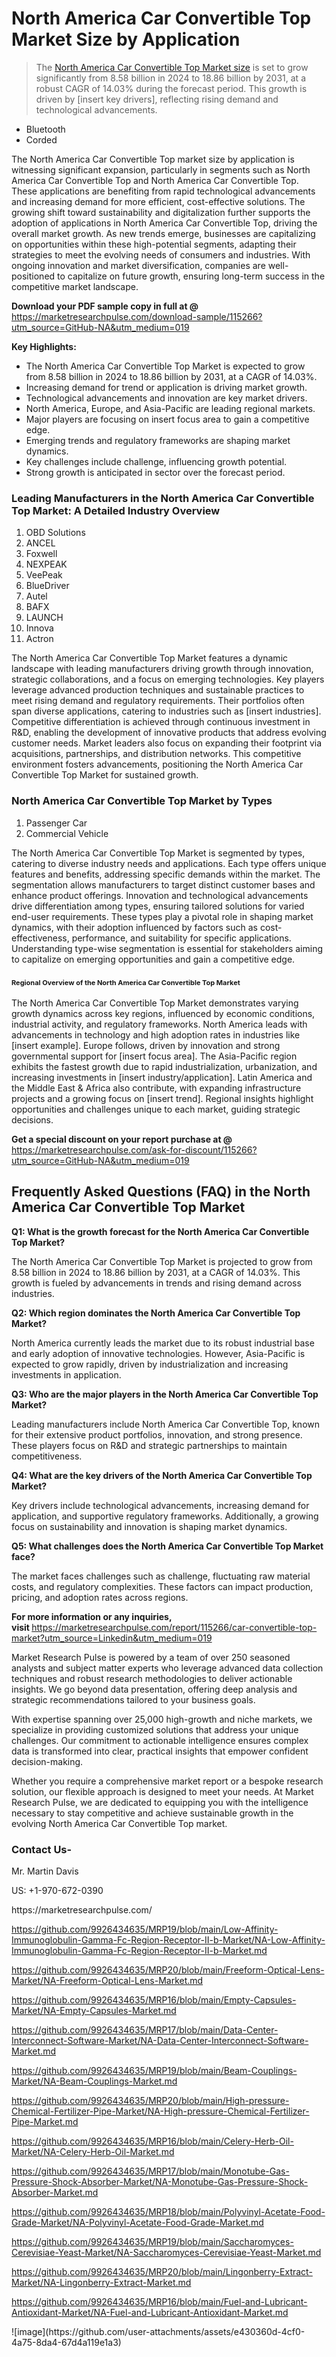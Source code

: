 <h1>North America Car Convertible Top Market&nbsp;Size by Application</h1><blockquote><p>The <a href="https://marketresearchpulse.com/download-sample/115266?utm_source=GitHub-NA&amp;utm_medium=019">North America Car Convertible Top Market size</a> is set to grow significantly from 8.58 billion in 2024 to 18.86 billion by 2031, at a robust CAGR of 14.03% during the forecast period. This growth is driven by [insert key drivers], reflecting rising demand and technological advancements.</p></blockquote><ul><li>Bluetooth <li> Corded</li></ul><p>The North America Car Convertible Top market size by application is witnessing significant expansion, particularly in segments such as North America Car Convertible Top and North America Car Convertible Top. These applications are benefiting from rapid technological advancements and increasing demand for more efficient, cost-effective solutions. The growing shift toward sustainability and digitalization further supports the adoption of applications in North America Car Convertible Top, driving the overall market growth. As new trends emerge, businesses are capitalizing on opportunities within these high-potential segments, adapting their strategies to meet the evolving needs of consumers and industries. With ongoing innovation and market diversification, companies are well-positioned to capitalize on future growth, ensuring long-term success in the competitive market landscape.</p><p><strong>Download your PDF sample copy in full at @ </strong><a href="https://marketresearchpulse.com/download-sample/115266?utm_source=GitHub-NA&amp;utm_medium=019">https://marketresearchpulse.com/download-sample/115266?utm_source=GitHub-NA&amp;utm_medium=019</a></p><p><strong>Key Highlights: </strong></p><ul><li>The North America Car Convertible Top Market is expected to grow from 8.58 billion in 2024 to 18.86 billion by 2031, at a CAGR of 14.03%.</li><li>Increasing demand for trend or application is driving market growth.</li><li>Technological advancements and innovation are key market drivers.</li><li>North America, Europe, and Asia-Pacific are leading regional markets.</li><li>Major players are focusing on insert focus area to gain a competitive edge.</li><li>Emerging trends and regulatory frameworks are shaping market dynamics.</li><li>Key challenges include challenge, influencing growth potential.</li><li>Strong growth is anticipated in sector over the forecast period.</li></ul><h3>Leading Manufacturers in the North America Car Convertible Top Market: A Detailed Industry Overview</h3><ol><li>OBD Solutions</li><li>ANCEL</li><li>Foxwell</li><li>NEXPEAK</li><li>VeePeak</li><li>BlueDriver</li><li>Autel</li><li>BAFX</li><li>LAUNCH</li><li>Innova</li><li>Actron</li></ol><div class="flex max-w-full flex-col flex-grow"><div class="min-h-8 text-message flex w-full flex-col items-end gap-2 whitespace-normal break-words [.text-message+&amp;]:mt-5" dir="auto" data-message-author-role="assistant" data-message-id="fd8432e4-4910-450d-b182-61b7bfb0a01f" data-message-model-slug="gpt-4o"><div class="flex w-full flex-col gap-1 empty:hidden first:pt-[3px]"><div class="markdown prose w-full break-words dark:prose-invert light"><p>The North America Car Convertible Top Market features a dynamic landscape with leading manufacturers driving growth through innovation, strategic collaborations, and a focus on emerging technologies. Key players leverage advanced production techniques and sustainable practices to meet rising demand and regulatory requirements. Their portfolios often span diverse applications, catering to industries such as [insert industries]. Competitive differentiation is achieved through continuous investment in R&amp;D, enabling the development of innovative products that address evolving customer needs. Market leaders also focus on expanding their footprint via acquisitions, partnerships, and distribution networks. This competitive environment fosters advancements, positioning the North America Car Convertible Top Market for sustained growth.</p></div></div></div></div><h3>North America Car Convertible Top Market by Types</h3><ol><li>Passenger Car <li> Commercial Vehicle</li></ol><div class="flex max-w-full flex-col flex-grow"><div class="min-h-8 text-message flex w-full flex-col items-end gap-2 whitespace-normal break-words [.text-message+&amp;]:mt-5" dir="auto" data-message-author-role="assistant" data-message-id="084470be-0bb7-4664-bddf-5156b4f41249" data-message-model-slug="gpt-4o-mini"><div class="flex w-full flex-col gap-1 empty:hidden first:pt-[3px]"><div class="markdown prose w-full break-words dark:prose-invert light"><p>The North America Car Convertible Top Market is segmented by types, catering to diverse industry needs and applications. Each type offers unique features and benefits, addressing specific demands within the market. The segmentation allows manufacturers to target distinct customer bases and enhance product offerings. Innovation and technological advancements drive differentiation among types, ensuring tailored solutions for varied end-user requirements. These types play a pivotal role in shaping market dynamics, with their adoption influenced by factors such as cost-effectiveness, performance, and suitability for specific applications. Understanding type-wise segmentation is essential for stakeholders aiming to capitalize on emerging opportunities and gain a competitive edge.</p></div></div></div></div><h3><span style="font-size: 11px;">Regional Overview of the North America Car Convertible Top Market</span></h3><div class="flex max-w-full flex-col flex-grow"><div class="min-h-8 text-message flex w-full flex-col items-end gap-2 whitespace-normal break-words [.text-message+&amp;]:mt-5" dir="auto" data-message-author-role="assistant" data-message-id="e9038762-ce64-4e30-91c9-9bd413514231" data-message-model-slug="gpt-4o-mini"><div class="flex w-full flex-col gap-1 empty:hidden first:pt-[3px]"><div class="markdown prose w-full break-words dark:prose-invert light"><p>The North America Car Convertible Top Market demonstrates varying growth dynamics across key regions, influenced by economic conditions, industrial activity, and regulatory frameworks. North America leads with advancements in technology and high adoption rates in industries like [insert example]. Europe follows, driven by innovation and strong governmental support for [insert focus area]. The Asia-Pacific region exhibits the fastest growth due to rapid industrialization, urbanization, and increasing investments in [insert industry/application]. Latin America and the Middle East &amp; Africa also contribute, with expanding infrastructure projects and a growing focus on [insert trend]. Regional insights highlight opportunities and challenges unique to each market, guiding strategic decisions.</p></div></div></div></div><p><strong>Get a special discount on your report purchase at @ </strong><a href="https://marketresearchpulse.com/ask-for-discount/115266?utm_source=GitHub-NA&amp;utm_medium=019">https://marketresearchpulse.com/ask-for-discount/115266?utm_source=GitHub-NA&amp;utm_medium=019</a></p><h2>Frequently Asked Questions (FAQ) in the North America Car Convertible Top Market</h2><p><strong>Q1: What is the growth forecast for the North America Car Convertible Top Market?</strong></p><p>The North America Car Convertible Top Market is projected to grow from 8.58 billion in 2024 to 18.86 billion by 2031, at a CAGR of 14.03%. This growth is fueled by advancements in trends and rising demand across industries.</p><p><strong>Q2: Which region dominates the North America Car Convertible Top Market?</strong></p><p>North America currently leads the market due to its robust industrial base and early adoption of innovative technologies. However, Asia-Pacific is expected to grow rapidly, driven by industrialization and increasing investments in application.</p><p><strong>Q3: Who are the major players in the North America Car Convertible Top Market?</strong></p><p>Leading manufacturers include North America Car Convertible Top, known for their extensive product portfolios, innovation, and strong presence. These players focus on R&amp;D and strategic partnerships to maintain competitiveness.</p><p><strong>Q4: What are the key drivers of the North America Car Convertible Top Market?</strong></p><p>Key drivers include technological advancements, increasing demand for application, and supportive regulatory frameworks. Additionally, a growing focus on sustainability and innovation is shaping market dynamics.</p><p><strong>Q5: What challenges does the North America Car Convertible Top Market face?</strong></p><p>The market faces challenges such as challenge, fluctuating raw material costs, and regulatory complexities. These factors can impact production, pricing, and adoption rates across regions.</p><p><strong>For more information or any inquiries, visit&nbsp;</strong><a href="https://marketresearchpulse.com/report/115266/car-convertible-top-market?utm_source=Linkedin&utm_medium=019">https://marketresearchpulse.com/report/115266/car-convertible-top-market?utm_source=Linkedin&utm_medium=019</a></p><p>Market Research Pulse is powered by a team of over 250 seasoned analysts and subject matter experts who leverage advanced data collection techniques and robust research methodologies to deliver actionable insights. We go beyond data presentation, offering deep analysis and strategic recommendations tailored to your business goals.</p><p>With expertise spanning over 25,000 high-growth and niche markets, we specialize in providing customized solutions that address your unique challenges. Our commitment to actionable intelligence ensures complex data is transformed into clear, practical insights that empower confident decision-making.</p><p>Whether you require a comprehensive market report or a bespoke research solution, our flexible approach is designed to meet your needs. At Market Research Pulse, we are dedicated to equipping you with the intelligence necessary to stay competitive and achieve sustainable growth in the evolving North America Car Convertible Top market.</p><h3><strong>Contact Us-</strong></h3><p>Mr. Martin Davis</p><p>US: +1-970-672-0390</p><p>https://marketresearchpulse.com/</p><p><a href="https://github.com/9926434635/MRP19/blob/main/Low-Affinity-Immunoglobulin-Gamma-Fc-Region-Receptor-II-b-Market/NA-Low-Affinity-Immunoglobulin-Gamma-Fc-Region-Receptor-II-b-Market.md">https://github.com/9926434635/MRP19/blob/main/Low-Affinity-Immunoglobulin-Gamma-Fc-Region-Receptor-II-b-Market/NA-Low-Affinity-Immunoglobulin-Gamma-Fc-Region-Receptor-II-b-Market.md</a></p><p><a href="https://github.com/9926434635/MRP20/blob/main/Freeform-Optical-Lens-Market/NA-Freeform-Optical-Lens-Market.md">https://github.com/9926434635/MRP20/blob/main/Freeform-Optical-Lens-Market/NA-Freeform-Optical-Lens-Market.md</a></p><p><a href="https://github.com/9926434635/MRP16/blob/main/Empty-Capsules-Market/NA-Empty-Capsules-Market.md">https://github.com/9926434635/MRP16/blob/main/Empty-Capsules-Market/NA-Empty-Capsules-Market.md</a></p><p><a href="https://github.com/9926434635/MRP17/blob/main/Data-Center-Interconnect-Software-Market/NA-Data-Center-Interconnect-Software-Market.md">https://github.com/9926434635/MRP17/blob/main/Data-Center-Interconnect-Software-Market/NA-Data-Center-Interconnect-Software-Market.md</a></p><p><a href="https://github.com/9926434635/MRP19/blob/main/Beam-Couplings-Market/NA-Beam-Couplings-Market.md">https://github.com/9926434635/MRP19/blob/main/Beam-Couplings-Market/NA-Beam-Couplings-Market.md</a></p><p><a href="https://github.com/9926434635/MRP20/blob/main/High-pressure-Chemical-Fertilizer-Pipe-Market/NA-High-pressure-Chemical-Fertilizer-Pipe-Market.md">https://github.com/9926434635/MRP20/blob/main/High-pressure-Chemical-Fertilizer-Pipe-Market/NA-High-pressure-Chemical-Fertilizer-Pipe-Market.md</a></p><p><a href="https://github.com/9926434635/MRP16/blob/main/Celery-Herb-Oil-Market/NA-Celery-Herb-Oil-Market.md">https://github.com/9926434635/MRP16/blob/main/Celery-Herb-Oil-Market/NA-Celery-Herb-Oil-Market.md</a></p><p><a href="https://github.com/9926434635/MRP17/blob/main/Monotube-Gas-Pressure-Shock-Absorber-Market/NA-Monotube-Gas-Pressure-Shock-Absorber-Market.md">https://github.com/9926434635/MRP17/blob/main/Monotube-Gas-Pressure-Shock-Absorber-Market/NA-Monotube-Gas-Pressure-Shock-Absorber-Market.md</a></p><p><a href="https://github.com/9926434635/MRP18/blob/main/Polyvinyl-Acetate-Food-Grade-Market/NA-Polyvinyl-Acetate-Food-Grade-Market.md">https://github.com/9926434635/MRP18/blob/main/Polyvinyl-Acetate-Food-Grade-Market/NA-Polyvinyl-Acetate-Food-Grade-Market.md</a></p><p><a href="https://github.com/9926434635/MRP19/blob/main/Saccharomyces-Cerevisiae-Yeast-Market/NA-Saccharomyces-Cerevisiae-Yeast-Market.md">https://github.com/9926434635/MRP19/blob/main/Saccharomyces-Cerevisiae-Yeast-Market/NA-Saccharomyces-Cerevisiae-Yeast-Market.md</a></p><p><a href="https://github.com/9926434635/MRP20/blob/main/Lingonberry-Extract-Market/NA-Lingonberry-Extract-Market.md">https://github.com/9926434635/MRP20/blob/main/Lingonberry-Extract-Market/NA-Lingonberry-Extract-Market.md</a></p><p><a href="https://github.com/9926434635/MRP16/blob/main/Fuel-and-Lubricant-Antioxidant-Market/NA-Fuel-and-Lubricant-Antioxidant-Market.md">https://github.com/9926434635/MRP16/blob/main/Fuel-and-Lubricant-Antioxidant-Market/NA-Fuel-and-Lubricant-Antioxidant-Market.md</a></p>
![image](https://github.com/user-attachments/assets/e430360d-4cf0-4a75-8da4-67d4a119e1a3)
